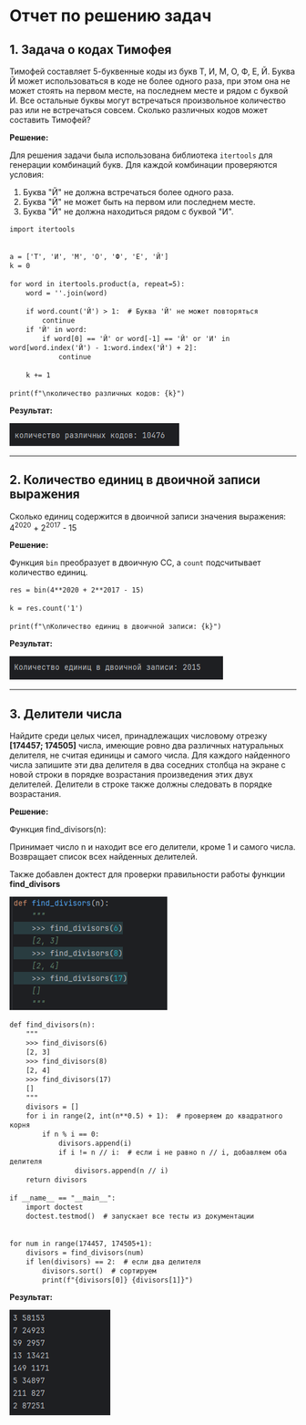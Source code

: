 # Отчет по решению задач

## 1. Задача о кодах Тимофея


Тимофей составляет 5-буквенные коды из букв Т, И, М, О, Ф, Е, Й. Буква Й может использоваться в коде не более одного раза, при этом она не может стоять на первом месте, на последнем месте и рядом с буквой И. Все остальные буквы могут встречаться произвольное количество раз или не встречаться совсем. Сколько различных кодов может составить Тимофей?

**Решение:**

Для решения задачи была использована библиотека `itertools` для генерации комбинаций букв.
Для каждой комбинации проверяются условия:
1. Буква "Й" не должна встречаться более одного раза.
2. Буква "Й" не может быть на первом или последнем месте.
3. Буква "Й" не должна находиться рядом с буквой "И".

```
import itertools


a = ['Т', 'И', 'М', 'О', 'Ф', 'Е', 'Й']
k = 0

for word in itertools.product(a, repeat=5):
    word = ''.join(word)

    if word.count('Й') > 1:  # Буква 'Й' не может повторяться
        continue
    if 'Й' in word:
        if word[0] == 'Й' or word[-1] == 'Й' or 'И' in word[word.index('Й') - 1:word.index('Й') + 2]:
            continue

    k += 1

print(f"\nколичество различных кодов: {k}")
```

**Результат:**

![img_2.png](Screens/img_2.png)

---

## 2. Количество единиц в двоичной записи выражения

Сколько единиц содержится в двоичной записи значения выражения:
4<sup>2020</sup> + 2<sup>2017</sup> - 15

**Решение:**

 Функция `bin` преобразует в двоичную СС, а `count` подсчитывает количество единиц.

```
res = bin(4**2020 + 2**2017 - 15)

k = res.count('1')

print(f"\nКоличество единиц в двоичной записи: {k}")
```

**Результат:**

![img_1.png](Screens/img_1.png)


---

## 3. Делители числа
Найдите среди целых чисел, принадлежащих числовому отрезку **[174457; 174505]** числа, имеющие ровно два различных натуральных делителя, не считая единицы и самого числа. Для каждого найденного числа запишите эти два делителя в два соседних столбца на экране с новой строки в порядке возрастания произведения этих двух делителей. Делители в строке также должны следовать в порядке возрастания.


**Решение:**

Функция find_divisors(n):

Принимает число n и находит все его делители, кроме 1 и самого числа.
Возвращает список всех найденных делителей.

Также добавлен доктест для проверки правильности работы функции **find_divisors**

![img_3.png](Screens/img_3.png)
```
def find_divisors(n):
    """
    >>> find_divisors(6)
    [2, 3]
    >>> find_divisors(8)
    [2, 4]
    >>> find_divisors(17)
    []
    """
    divisors = []
    for i in range(2, int(n**0.5) + 1):  # проверяем до квадратного корня
        if n % i == 0:
            divisors.append(i)
            if i != n // i:  # если i не равно n // i, добавляем оба делителя
                divisors.append(n // i)
    return divisors

if __name__ == "__main__":
    import doctest
    doctest.testmod()  # запускает все тесты из документации


for num in range(174457, 174505+1):
    divisors = find_divisors(num)
    if len(divisors) == 2:  # если два делителя
        divisors.sort()  # сортируем
        print(f"{divisors[0]} {divisors[1]}")
```

**Результат:**


![img.png](Screens/img.png)
